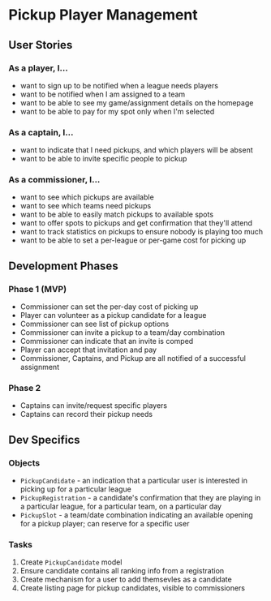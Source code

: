 # Pickup Player Management

## User Stories

### As a player, I...
 - want to sign up to be notified when a league needs players
 - want to be notified when I am assigned to a team
 - want to be able to see my game/assignment details on the homepage
 - want to be able to pay for my spot only when I'm selected

### As a captain, I...
 - want to indicate that I need pickups, and which players will be absent
 - want to be able to invite specific people to pickup

### As a commissioner, I...
 - want to see which pickups are available
 - want to see which teams need pickups
 - want to be able to easily match pickups to available spots
 - want to offer spots to pickups and get confirmation that they'll attend
 - want to track statistics on pickups to ensure nobody is playing too much
 - want to be able to set a per-league or per-game cost for picking up

## Development Phases

### Phase 1 (MVP)
 - Commissioner can set the per-day cost of picking up
 - Player can volunteer as a pickup candidate for a league
 - Commissioner can see list of pickup options
 - Commissioner can invite a pickup to a team/day combination
 - Commissioner can indicate that an invite is comped
 - Player can accept that invitation and pay
 - Commissioner, Captains, and Pickup are all notified of a successful assignment

### Phase 2
 - Captains can invite/request specific players
 - Captains can record their pickup needs

## Dev Specifics

### Objects
 - `PickupCandidate` - an indication that a particular user is interested in picking up for a particular league
 - `PickupRegistration` - a candidate's confirmation that they are playing in a particular league, for a particular team, on a particular day
 - `PickupSlot` - a team/date combination indicating an available opening for a pickup player; can reserve for a specific user

### Tasks
 1. Create `PickupCandidate` model
 2. Ensure candidate contains all ranking info from a registration
 3. Create mechanism for a user to add themsevles as a candidate
 4. Create listing page for pickup candidates, visible to commissioners